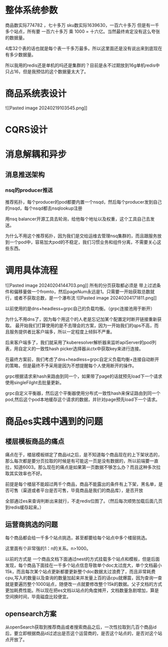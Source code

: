 # 整体系统参数
商品数实际774782  ，七十多万
sku数实际1639630，一百六十多万
但是有一千多个站点，所有要 一百六十多万 乘 1000 =  十六亿。当然最终肯定没有这么夸张的数据量。

4库32个表的话也就是每个表一千多万最多。所以这里面还是没有说出来到底现在有多少数据量。

所以我用的redis还是单机的吗还是集群的？目前是永不过期放到16g单机redis中只占16，但是我预估的这个数据量太大了。

# 商品系统表设计
![[Pasted image 20240219103545.png]]

# CQRS设计



# 消息解耦和异步
## 消息推送架构

### nsq的producer推送

推荐拓扑，每个producer的pod都要内置一个nsqd，然后每个producer发到自己的nsqd，每个nsqd都去nsqlookup注册

用nsq balancer开源工具去轮询，给他每个地址以及权重，这个工具自己去发送。

为什么不用这个推荐拓扑，因为我们是交给运维去管理nsq集群的，而且跟服务放到一个pod中，容易加大pod的不稳定，我们习惯业务和组件分离，不需要关心这些东西。

# 调用具体流程
![[Pasted image 20240204144703.png]]
所有的分页获取都必须是 带上过滤条件和偏移量做一个fromto，然后pageNum永远是1。只需要一开始获取总数就行，或者不获取总数，是一个瀑布流
![[Pasted image 20240204171811.png]]
  
以前使用的是dns+headless+grpc自己的负载均衡。（grpc连接池用于断开）

为什么不用dns了，因为每个用这个的人老是忘记加某个配置定时断开链接重新获取。
最开始我们打算使用的是不去理会的方案，因为一开始我们的qps不高，而且服务提供者比客户端多，所以一定程度上倾斜不严重。

后来客户端多了，我们就采用了kuberesolver解析器来监听apiServer的pod列表，用自定义的一致性hash picker选择器从ctx中获取key来进行连接。

在最终方案前，我们考虑了dns+headless+grpc自定义负载均衡+连接自动断开的策略，但是最终不予采用是因为不想提醒每个人使用断开的操作。

grpc根据请求来hash来路由到同一个，如果带了page的话就预先load下一个请求
使用singleFilght去批量更新。

grpc自定义平衡器，然后这个平衡器使用分布式一致性hash来保证路由到同一个pod,然后这个pod本地缓存这个请求的数据，并针对page预先load下一个请求。

# 商品es实践中遇到的问题
## 楼层模板商品的痛点

痛点在于，楼层模板绑定了商品id之后，是不知道每个商品现在的上下架状态的，那么每次都是要分页拉取的时候是有可能这一页是没有数据的，所以前端要一直拉，知道6003。那么现在的痛点是如果第一页数据不够怎么办？而且这种多次拉取其实效率也不好。  

前提是每个楼层不能超过两千个商品，商品不能露出的条件有上下架，黑名单，是否可售（渠道或者平台是否可售，毕竟商品是我们的商品库），是否开放

全部通过es来查询判断出来就行，不走redis位图了。（然后每次顺势加载后面几页到redis缓存起来。）

## 运营商挑选的问题
每个商品都会给一千多个站点挑选，甚至都要给每个站点中多个楼层挑选。

这里面有个非常强的1：n的关系。n>1000。

以前的方式是 一个商品文档下面通过nest的方式挂载多个站点和模板，但是后面发现，每个商品下面挂在一千多个站点信息导致单个doc太过庞大，单个文档最小15k，而且每次某个站点更新都要更新整个doc数据太过浪费了，而且非常耗费cpu,写入的数量以及查询的数量加起来并发量上百的话cpu就爆震，因为查询一查就是要遍历整个1000站点，随便改一点就要修改整个15k的数据。父子文档的方式更加耗费性能。所以现在把es文档以站点的角度摊开，文档数量急剧增加，算是空间换时间，毕竟磁盘比较便宜。

## opensearch方案
从openSearch获取到推荐商品或者搜索商品之后，一次性拉取到几百个商品id后，要立即根据商品id过滤出是否这个运营商的，是否这个站点的，是否对这个站点开放了。

